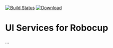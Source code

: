 [![Build Status](https://travis-ci.org/mkilchhofer/robocup-ui.svg?branch=master)](https://travis-ci.org/mkilchhofer/robocup-ui) [ ![Download](https://api.bintray.com/packages/mkilchhofer/robocup/robocup-ui/images/download.svg) ](https://bintray.com/mkilchhofer/robocup/robocup-ui/_latestVersion)
# UI Services for Robocup
...

